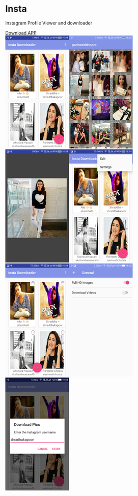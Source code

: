 # Insta
<p>Instagram Profile Viewer and downloader</p>
<div>
<a href="https://play.google.com/store/apps/details?id=com.hsr.hemantsingh.insta&hl=en">Download APP</a>
</div>
<img src="/Screenshot_2016-11-07-16-33-15.jpg?raw=true" width="200"><img src="/Screenshot_2016-11-07-16-33-43.jpg?raw=true" width="200"><img src="/Screenshot_2016-11-07-16-33-58.jpg?raw=true" width="200"><img src="/Screenshot_2016-11-07-16-34-06.jpg?raw=true" width="200"><img src="/Screenshot_2016-11-07-16-34-14.jpg?raw=true" width="200"><img src="/Screenshot_2016-11-07-16-42-29.jpg?raw=true" width="200"><img src="/Screenshot_2016-11-07-16-53-29.jpg?raw=true" width="200">
